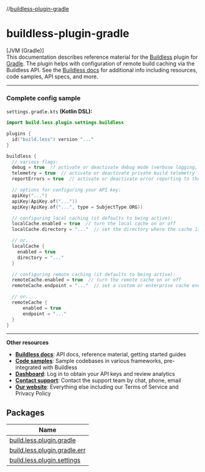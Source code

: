 //[buildless-plugin-gradle](index.md)

# buildless-plugin-gradle

[JVM (Gradle)]\
This documentation describes reference material for the [Buildless](https://less.build) plugin for [Gradle](https://gradle.org). The plugin helps with configuration of remote build caching via the Buildless API. See the [Buildless docs](https://docs.less.build) for additional info including resources, code samples, API specs, and more.

<hr />

<h3>Complete config sample</h3>

`settings.gradle.kts` **(Kotlin DSL):**

```kotlin
import build.less.plugin.settings.buildless

plugins {
  id("build.less") version "..."
}

buildless {
  // various flags:
  debug = true  // activate or deactivate debug mode (verbose logging, API tracing, etc)
  telemetry = true  // activate or deactivate private build telemetry (build analytics in the dashboard)
  reportErrors = true  // activate or deactivate error reporting to the buildless team (just plugin errors)

  // options for configuring your API key:
  apiKey("...")
  apiKey(ApiKey.of("..."))
  apiKey(ApiKey.of("...", type = SubjectType.ORG))

  // configuring local caching (it defaults to being active):
  localCache.enabled = true  // turn the local cache on or off
  localCache.directory = "..."  // set the directory where the cache is stored (defaults to .gradle/cache)

  // or...
  localCache {
    enabled = true
    directory = "..."
  }

  // configuring remote caching (it defaults to being active):
  remoteCache.enabled = true  // turn the remote cache on or off
  remoteCache.endpoint = "..."  // set a custom or enterprise cache endpoint (not usually necessary)

  // or...
  remoteCache {
      enabled = true
      endpoint = "..."
  }
}
```
<hr />

**Other resources**

- 
   [**Buildless docs**](https://docs.less.build): API docs, reference material, getting started guides
- 
   [**Code samples**](https://less.build/samples): Sample codebases in various frameworks, pre-integrated with Buildless
- 
   [**Dashboard**](https://less.build/login): Log in to obtain your API keys and review analytics
- 
   [**Contact support**](https://support.less.build): Contact the support team by chat, phone, email
- 
   [**Our website**](https://less.build): Everything else including our Terms of Service and Privacy Policy

## Packages

| Name |
|---|
| [build.less.plugin.gradle](buildless-plugin-gradle/build.less.plugin.gradle/index.md) | Main package for the Buildless plugin for Gradle. Includes all user-facing interfaces and classes. |
| [build.less.plugin.gradle.err](buildless-plugin-gradle/build.less.plugin.gradle.err/index.md) | Exceptions which are reliably thrown by the plugin, and which the developer may want to catch. |
| [build.less.plugin.settings](buildless-plugin-gradle/build.less.plugin.settings/index.md) | Entrypoint for the plugin's configuration DSL when used from `settings.gradle.kts` or `settings.gradle`. |
